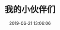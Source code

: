 ---
layout: links
title: 我的小伙伴们
date: 2019-06-21 13:06:06
keywords: 链接
description: 思米米的小伙伴们
comments: true
links: https://cdn.jsdelivr.net/gh/YunYouJun/friends@gh-pages/links.json
random: true
---